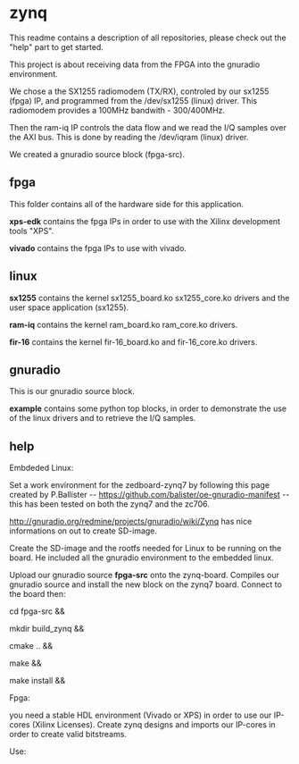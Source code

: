 zynq
====
This readme contains a description of all repositories, please check out the "help" part to get started. 

This project is about receiving data from the FPGA into the gnuradio environment.

We chose a the SX1255 radiomodem (TX/RX), controled by our sx1255 (fpga) IP, and programmed
from the /dev/sx1255 (linux) driver. This radiomodem provides a 100MHz bandwith - 300/400MHz.

Then the ram-iq IP controls the data flow and we read the I/Q samples over the AXI bus. This is done
by reading the /dev/iqram (linux) driver.

We created a gnuradio source block (fpga-src).

fpga
------
This folder contains all of the hardware side for this application.

**xps-edk** contains the fpga IPs in order to use with
the Xilinx development tools "XPS".

**vivado** contains the fpga IPs to use with vivado.

linux
------

**sx1255** contains the kernel sx1255\_board.ko  sx1255\_core.ko drivers and the user space application (sx1255).

**ram-iq** contains the kernel ram\_board.ko ram\_core.ko drivers.

**fir-16** contains the kernel fir-16\_board.ko and fir-16\_core.ko drivers.


gnuradio
------
This is our gnuradio source block.

**example** contains some python top blocks, in order to demonstrate the use of the linux drivers and
to retrieve the I/Q samples.


help
-------------
Embdeded Linux:

Set a work environment for the zedboard-zynq7 by following this page created by P.Ballister --
https://github.com/balister/oe-gnuradio-manifest -- this has been tested on both the zynq7 and the zc706.


http://gnuradio.org/redmine/projects/gnuradio/wiki/Zynq has nice informations on out to create SD-image.

Create the SD-image and the rootfs needed for Linux to be running on the board. He included all the
gnuradio environment to the embedded linux.

Upload our gnuradio source **fpga-src** onto the zynq-board.
Compiles our gnuradio source and install the new block on the zynq7 board.
Connect to the board then:


cd fpga-src && 

mkdir build\_zynq &&

cmake .. &&

make &&

make install &&


Fpga:


you need a stable HDL environment (Vivado or XPS) in order to use our IP-cores (Xilinx Licenses).
Create zynq designs and imports our IP-cores in order to create valid bitstreams.

Use:



